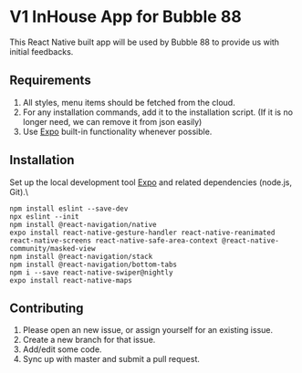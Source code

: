 # V1 InHouse App for Bubble 88

This React Native built app will be used by Bubble 88 to provide us with initial feedbacks.

## Requirements
1. All styles, menu items should be fetched from the cloud.
2. For any installation commands, add it to the installation script. (If it is no longer need, we can remove it from json easily)
3. Use [Expo](https://docs.expo.io/) built-in functionality whenever possible.

## Installation

Set up the local development tool [Expo](https://docs.expo.io/versions/latest/get-started/installation/) and related dependencies (node.js, Git).\

```
npm install eslint --save-dev
npx eslint --init
npm install @react-navigation/native
expo install react-native-gesture-handler react-native-reanimated react-native-screens react-native-safe-area-context @react-native-community/masked-view
npm install @react-navigation/stack
npm install @react-navigation/bottom-tabs
npm i --save react-native-swiper@nightly
expo install react-native-maps
```


## Contributing
1. Please open an new issue, or assign yourself for an existing issue.
2. Create a new branch for that issue.
3. Add/edit some code.
4. Sync up with master and submit a pull request.

